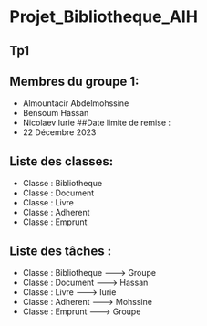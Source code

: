 # Projet_Bibliotheque_AIH
## Tp1
## Membres du groupe 1:
- Almountacir Abdelmohssine
- Bensoum Hassan
- Nicolaev Iurie
##Date limite de remise :
- 22 Décembre 2023

## Liste des classes:
- Classe : Bibliotheque
- Classe : Document
- Classe : Livre
- Classe : Adherent
- Classe : Emprunt

## Liste des tâches :
- Classe : Bibliotheque ---­­­> Groupe
- Classe : Document ---­­­> Hassan
- Classe : Livre ---­­­> Iurie
- Classe : Adherent ---­­­> Mohssine
- Classe : Emprunt ---­­­> Groupe







